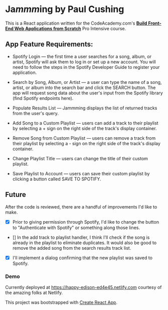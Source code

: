 # Ja*mmm*ing by Paul Cushing

This is a React application written for the CodeAcademy.com's [**Build Front-End Web Applications from Scratch**](https://www.codecademy.com/pro/intensive/build-frontend-web-apps-from-scratch) Pro Intensive course.

## App Feature Requirements:

- Spotify Login — the first time a user searches for a song, album, or artist, Spotify will ask them to log in or set up a new account. You will need to follow the steps in the Spotify Developer Guide to register your application.

- Search by Song, Album, or Artist — a user can type the name of a song, artist, or album into the search bar and click the SEARCH button. The app will request song data about the user's input from the Spotify library (find Spotify endpoints here).

- Populate Results List — Jammming displays the list of returned tracks from the user's query.

- Add Song to a Custom Playlist — users can add a track to their playlist by selecting a + sign on the right side of the track's display container.

- Remove Song from Custom Playlist — users can remove a track from their playlist by selecting a - sign on the right side of the track's display container.

- Change Playlist Title — users can change the title of their custom playlist.

- Save Playlist to Account — users can save their custom playlist by clicking a button called SAVE TO SPOTIFY.

## Future

After the code is reviewed, there are a handful of improvements I'd like to make.

- [x] Prior to giving permission through Spotify, I'd like to change the button to "Authenticate with Spotify" or something along those lines.

- [] In the add track to playlist handler, I think I'll check if the song is already in the playlist to eliminate duplicates. It would also be good to remove the added song from the search results track list.

- [x] I'll implement a dialog confirming that the new playlist was saved to Spotify.

### Demo

Currently deployed at https://happy-edison-ed4e45.netlify.com courtesy of the amazing folks at Netlify.

This project was bootstrapped with [Create React App](https://github.com/facebook/create-react-app).
